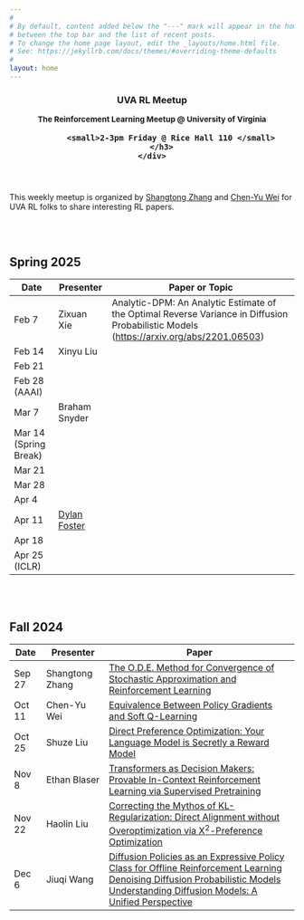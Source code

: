 ```yaml
---
#
# By default, content added below the "---" mark will appear in the home page
# between the top bar and the list of recent posts.
# To change the home page layout, edit the _layouts/home.html file.
# See: https://jekyllrb.com/docs/themes/#overriding-theme-defaults
#
layout: home
---
```


<header class="masthead">
    <div class="container">
        <h3 class="masthead-title">
            <p>UVA RL Meetup</p>
            <small>The Reinforcement Learning Meetup @ University of Virginia</small>  <br/>

            <small>2-3pm Friday @ Rice Hall 110 </small>
        </h3>
    </div>
</header>


This weekly meetup is organized by [Shangtong Zhang](https://shangtongzhang.github.io) and [Chen-Yu Wei](https://bahh723.github.io) for UVA RL folks to share interesting RL papers.  

 

<br/><br/>

## Spring 2025 

| Date | Presenter | Paper or Topic |
| - | -  | - |
| Feb 7  | Zixuan Xie | Analytic-DPM: An Analytic Estimate of the Optimal Reverse Variance in Diffusion Probabilistic Models (https://arxiv.org/abs/2201.06503)| 
| Feb 14  | Xinyu Liu | | 
| Feb 21  | | | 
| Feb 28 (AAAI) | | | 
| Mar 7  | Braham Snyder | | 
| Mar 14 (Spring Break) | | | 
| Mar 21  | | | 
| Mar 28  | | |
| Apr 4  | | |
| Apr 11  | [Dylan Foster](https://dylanfoster.net) | |
| Apr 18  | | |
| Apr 25 (ICLR) | | |

<br/><br/>

## Fall 2024

| Date | Presenter | Paper |
| - | -  | - |
| Sep 27  | Shangtong Zhang | [The O.D.E. Method for Convergence of Stochastic Approximation and Reinforcement Learning](https://epubs.siam.org/doi/abs/10.1137/S0363012997331639?journalCode=sjcodc)|
| Oct 11 | Chen-Yu Wei | [Equivalence Between Policy Gradients and Soft Q-Learning](https://arxiv.org/pdf/1704.06440) |
| Oct 25 | Shuze Liu | [Direct Preference Optimization: Your Language Model is Secretly a Reward Model](https://arxiv.org/pdf/2305.18290) | 
| Nov 8 | Ethan Blaser | [Transformers as Decision Makers: Provable In-Context Reinforcement Learning via Supervised Pretraining](https://arxiv.org/pdf/2310.08566) | 
| Nov 22 | Haolin Liu | [Correcting the Mythos of KL-Regularization: Direct Alignment without Overoptimization via &Chi;<sup>2</sup>-Preference Optimization](https://arxiv.org/pdf/2407.13399) |
| Dec 6 | Jiuqi Wang | [Diffusion Policies as an Expressive Policy Class for Offline Reinforcement Learning](https://arxiv.org/pdf/2208.06193) <br> [Denoising Diffusion Probabilistic Models](https://arxiv.org/pdf/2006.11239) <br> [Understanding Diffusion Models: A Unified Perspective](https://arxiv.org/pdf/2208.11970)|
